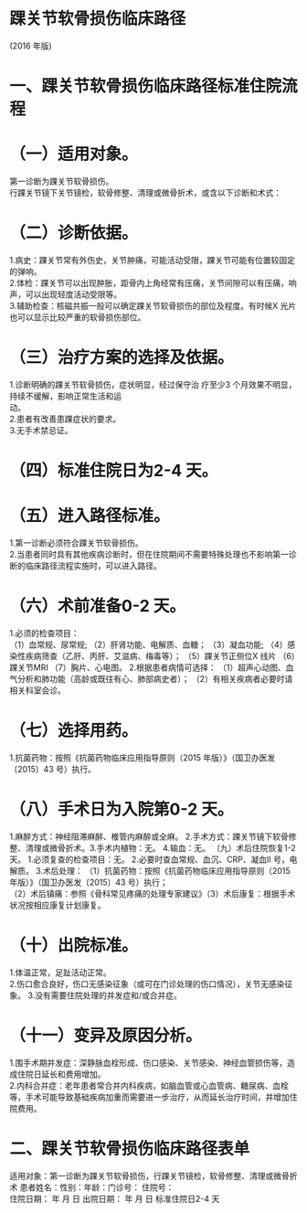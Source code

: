 # 踝关节软骨损伤临床路径  
(2016 年版)  
# 一、踝关节软骨损伤临床路径标准住院流程  
# （一）适用对象。  
第一诊断为踝关节软骨损伤。  
行踝关节镜下关节镜检，软骨修整、清理或微骨折术，或含以下诊断和术式：  
# （二）诊断依据。  
1.病史：踝关节常有外伤史，关节肿痛，可能活动受限，踝关节可能有位置较固定的弹响。  
2.体检：踝关节可以出现肿胀，距骨内上角经常有压痛，关节间隙可以有压痛，响声，可以出现轻度活动受限等。  
3.辅助检查：核磁共振一般可以确定踝关节软骨损伤的部位及程度。有时候X 光片也可以显示比较严重的软骨损伤部位。  
# （三）治疗方案的选择及依据。  
1.诊断明确的踝关节软骨损伤，症状明显，经过保守治 疗至少3 个月效果不明显，持续不缓解，影响正常生活和运  
动。  
2.患者有改善患踝症状的要求。  
3.无手术禁忌证。  
# （四）标准住院日为2-4 天。  
# （五）进入路径标准。  
1.第一诊断必须符合踝关节软骨损伤。  
2.当患者同时具有其他疾病诊断时，但在住院期间不需要特殊处理也不影响第一诊断的临床路径流程实施时，可以进入路径。  
# （六）术前准备0-2 天。  
1.必须的检查项目：  
（1）血常规、尿常规; （2）肝肾功能、电解质、血糖； （3）凝血功能; （4）感染性疾病筛查（乙肝、丙肝、艾滋病、梅毒等）； （5）踝关节正侧位X 线片 （6）踝关节MRI （7）胸片、心电图。 2.根据患者病情可选择： （1）超声心动图、血气分析和肺功能（高龄或既往有心、肺部病史者）； （2）有相关疾病者必要时请相关科室会诊。  
# （七）选择用药。  
1.抗菌药物：按照《抗菌药物临床应用指导原则（2015 年版）》（国卫办医发〔2015〕43 号）执行。  
# （八）手术日为入院第0-2 天。  
1.麻醉方式：神经阻滞麻醉、椎管内麻醉或全麻。  2.手术方式：踝关节镜下软骨修整、清理或微骨折术。3.手术内植物：无。             4.输血：无。 （九）术后住院恢复1-2 天。 1.必须复查的检查项目：无。 2.必要时查血常规、血沉、CRP、凝血II 号，电解质。 3.术后处理： （1）抗菌药物：按照《抗菌药物临床应用指导原则（2015年版）》（国卫办医发〔2015〕43 号）执行；  
（2）术后镇痛：参照《骨科常见疼痛的处理专家建议》（3）术后康复：根据手术状况按相应康复计划康复。  
# （十）出院标准。  
1.体温正常，足趾活动正常。  
2.伤口愈合良好，伤口无感染征象（或可在门诊处理的伤口情况），关节无感染征象。 3.没有需要住院处理的并发症和/或合并症。  
# （十一）变异及原因分析。  
1.围手术期并发症：深静脉血栓形成、伤口感染、关节感染、神经血管损伤等，造成住院日延长和费用增加。  
2.内科合并症：老年患者常合并内科疾病，如脑血管或心血管病、糖尿病、血栓等，手术可能导致基础疾病加重而需要进一步治疗，从而延长治疗时间，并增加住院费用。  
# 二、踝关节软骨损伤临床路径表单  
适用对象：第一诊断为踝关节软骨损伤，行踝关节镜检，软骨修整、清理或微骨折术 患者姓名：性别：年龄：门诊号： 住院号：  
住院日期：    年 月 日    出院日期：    年 月 日   标准住院日2-4 天  
